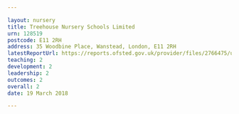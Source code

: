 ```yaml
---

layout: nursery
title: Treehouse Nursery Schools Limited
urn: 128519
postcode: E11 2RH
address: 35 Woodbine Place, Wanstead, London, E11 2RH
latestReportUrl: https://reports.ofsted.gov.uk/provider/files/2766475/urn/128519.pdf
teaching: 2
development: 2
leadership: 2
outcomes: 2
overall: 2
date: 19 March 2018

---
```

